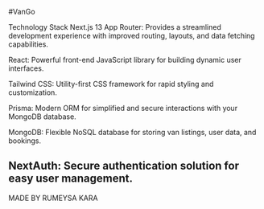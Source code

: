 #VanGo

Technology Stack
Next.js 13 App Router: Provides a streamlined development experience with improved routing, layouts, and data fetching capabilities.

React: Powerful front-end JavaScript library for building dynamic user interfaces.

Tailwind CSS: Utility-first CSS framework for rapid styling and customization.

Prisma: Modern ORM for simplified and secure interactions with your MongoDB database.

MongoDB: Flexible NoSQL database for storing van listings, user data, and bookings.

NextAuth: Secure authentication solution for easy user management.
 
-
MADE BY 
RUMEYSA KARA
